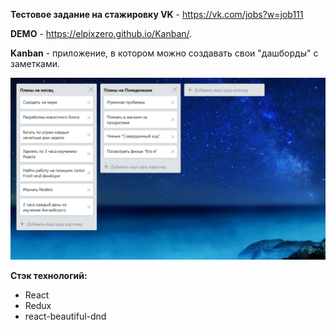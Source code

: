 **Тестовое задание на стажировку VK** - https://vk.com/jobs?w=job111

**DEMO** - https://elpixzero.github.io/Kanban/.

**Kanban** - приложение, в котором можно создавать свои "дашборды" с заметками.

![Demo page](git-images/demo.png)

**Стэк технологий:**
  - React
  - Redux
  - react-beautiful-dnd
